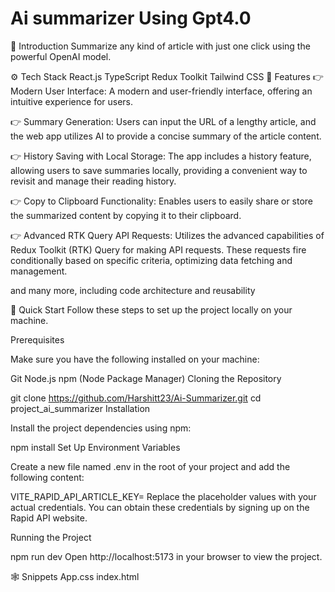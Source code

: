 # Ai summarizer Using Gpt4.0

🤖 Introduction
Summarize any kind of article with just one click using the powerful OpenAI model.


⚙️ Tech Stack
React.js
TypeScript
Redux Toolkit
Tailwind CSS
🔋 Features
👉 Modern User Interface: A modern and user-friendly interface, offering an intuitive experience for users.

👉 Summary Generation: Users can input the URL of a lengthy article, and the web app utilizes AI to provide a concise summary of the article content.

👉 History Saving with Local Storage: The app includes a history feature, allowing users to save summaries locally, providing a convenient way to revisit and manage their reading history.

👉 Copy to Clipboard Functionality: Enables users to easily share or store the summarized content by copying it to their clipboard.

👉 Advanced RTK Query API Requests: Utilizes the advanced capabilities of Redux Toolkit (RTK) Query for making API requests. These requests fire conditionally based on specific criteria, optimizing data fetching and management.

and many more, including code architecture and reusability

🤸 Quick Start
Follow these steps to set up the project locally on your machine.

Prerequisites

Make sure you have the following installed on your machine:

Git
Node.js
npm (Node Package Manager)
Cloning the Repository

git clone https://github.com/Harshitt23/Ai-Summarizer.git
cd project_ai_summarizer
Installation

Install the project dependencies using npm:

npm install
Set Up Environment Variables

Create a new file named .env in the root of your project and add the following content:

VITE_RAPID_API_ARTICLE_KEY=
Replace the placeholder values with your actual credentials. You can obtain these credentials by signing up on the Rapid API website.

Running the Project

npm run dev
Open http://localhost:5173 in your browser to view the project.

🕸️ Snippets
App.css
index.html
